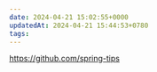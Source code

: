 ```yaml
---
date: 2024-04-21 15:02:55+0000
updatedAt: 2024-04-21 15:44:53+0780
tags: 
---
```

https://github.com/spring-tips